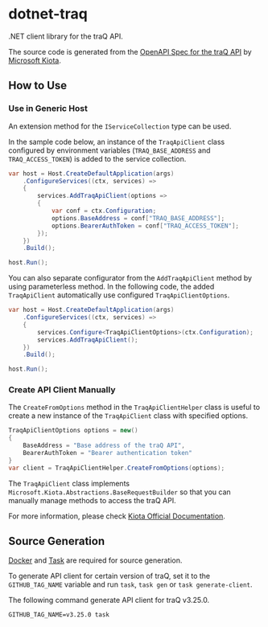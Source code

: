 # dotnet-traq

.NET client library for the traQ API.

The source code is generated from the [OpenAPI Spec for the traQ API](https://github.com/traPtitech/traQ/blob/master/docs/v3-api.yaml) by [Microsoft Kiota](https://github.com/microsoft/kiota).

## How to Use

### Use in Generic Host

An extension method for the `IServiceCollection` type can be used.

In the sample code below, an instance of the `TraqApiClient` class configured by environment variables (`TRAQ_BASE_ADDRESS` and `TRAQ_ACCESS_TOKEN`) is added to the service collection.

```cs
var host = Host.CreateDefaultApplication(args)
    .ConfigureServices((ctx, services) =>
    {
        services.AddTraqApiClient(options =>
        {
            var conf = ctx.Configuration;
            options.BaseAddress = conf["TRAQ_BASE_ADDRESS"];
            options.BearerAuthToken = conf["TRAQ_ACCESS_TOKEN"];
        });
    })
    .Build();

host.Run();
```

You can also separate configurator from the `AddTraqApiClient` method by using parameterless method.
In the following code, the added `TraqApiClient` automatically use configured `TraqApiClientOptions`.

```cs
var host = Host.CreateDefaultApplication(args)
    .ConfigureServices((ctx, services) =>
    {
        services.Configure<TraqApiClientOptions>(ctx.Configuration);
        services.AddTraqApiClient();
    })
    .Build();

host.Run();
```

### Create API Client Manually

The `CreateFromOptions` method in the `TraqApiClientHelper` class is useful to create a new instance of the `TraqApiClient` class with specified options.

```cs
TraqApiClientOptions options = new()
{
    BaseAddress = "Base address of the traQ API",
    BearerAuthToken = "Bearer authentication token"
}
var client = TraqApiClientHelper.CreateFromOptions(options);
```

The `TraqApiClient` class implements `Microsoft.Kiota.Abstractions.BaseRequestBuilder` so that you can manually manage methods to access the traQ API.

For more information, please check [Kiota Official Documentation](https://learn.microsoft.com/en-us/openapi/kiota/overview).

## Source Generation

[Docker](https://www.docker.com) and [Task](https://taskfile.dev) are required for source generation.

To generate API client for certain version of traQ, set it to the `GITHUB_TAG_NAME` variable and run `task`, `task gen` or `task generate-client`.

The following command generate API client for traQ v3.25.0.

```shell
GITHUB_TAG_NAME=v3.25.0 task
```
